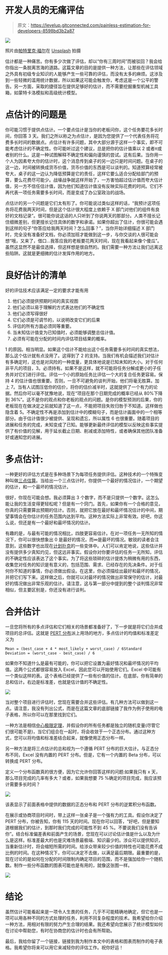 # 开发人员的无痛评估

> 原文：<https://levelup.gitconnected.com/painless-estimation-for-developers-8598bd3b2a87>

![](img/895b7548c9c8de8f9a49400034603597.png)

照片由[帕特里克·福尔](https://unsplash.com/@patrickian4?utm_source=medium&utm_medium=referral)在 [Unsplash](https://unsplash.com?utm_source=medium&utm_medium=referral) 拍摄

估计都是一种痛苦。你有多少次做了评估，却以“你有三周时间”而被驳回？我会给你指出一条脱离苦海的道路。这篇文章的目的是提供一种方法，让那些在评估领域之外具有初级专业知识的人能够产生一些可靠的评估，而没有太多的麻烦。这涉及到一些轻微的滥用统计数据，所以如果这可能会触发你，考虑这是一个公平的警告。另一方面，采取的捷径旨在提供足够好的估计，而不需要挖掘重型机械工具箱，如蒙特卡洛模拟和高级统计模型。

# 点估计的问题是

你可能习惯于提供点估计。一个要点估计是当你的老板问你，这个任务要花多长时间，你回答 3 天。我们之所以称之为点估计，是因为您提供了一个代表任务将花费多长时间的数据点。点估计有许多问题，其中大部分源于这样一个事实，即不可能考虑估计的不确定性。你可能听过这个建议，总是把你的估计值乘以 2 或者π或者别的什么。这是一种试图解释不确定性和偏向谨慎的尝试。这有后果。当你用一个人为因素夸大你的估计时，这个消息传到桌子的另一边只是时间问题。在桌子的这一边，时间被转换成货币价值，货币价值的东西是可以谈判的。知道预算经常被夸大，桌子的这一边认为降低预算是它的责任，这样它要么适合分配给部门的预算，要么花费尽可能少。战壕战争就这样开始了，一方害怕超过估计值而夸大估计值，另一方不信任估计值，因为他们知道估计值没有反映实际花费的时间。它们不再代表一项任务需要多长时间，而是变成了办公室政治的战场。

点估计的另一个问题是它们太有形了。你可能说过类似这样的话，“我预计这项任务将花费我两天时间，但是这个估计很大程度上依赖于 X 部门对他们的组件有良好的文档记录”。很可能你说这话的人只听到了你说两天的那部分。人类不擅长记住细微差别，但更擅长记住具体的数字和承诺。如果你超出了估计，你很可能会遇到这样的句子“你答应给我两天时间？怎么回事？”，当你开始详细描述 X 部门时，完全没有准备好文档，你必须加班才能做到这一步，与你交谈的人很可能会想“哦，又来了，借口…我答应我的老板要花两天时间，现在我看起来像个傻瓜”。虽然这显然不是最佳选择，但这样想是很自然的。我们需要一种方法让我们远离这些陷阱。这就是更细微的估计发挥作用的地方。

# 良好估计的清单

好的评估技术应该满足一定的要求才能有用

1.  他们必须提供预期时间的真实视图
2.  他们必须以易于理解的方式表达他们的不确定性
3.  他们必须写得很好
4.  它们必须是可调节的，以说明改变它们的后果
5.  评估的所有方面必须同等重要。
6.  当未知估计值变为已知值时，必须能够调整总估计值。
7.  必须有可能在分配的时间内评估项目结果的概率。

1 的原因。相当明显。如果这个估计不能给出这个任务需要多长时间的真实想法，那么这个估计就有点没用了。这得到了 2 的支持。当我们有机会描述我们对估计有多确定时，这也是对风险的一种度量，更具体地说是已知未知的大小。对于任何非平凡的项目，3。必须持有。如果不是这样，就不可能将任务分解成更小的子任务并对它们进行评估。评估一个小的原始任务比评估一个大的复合任务更容易。保持 4 的估计值也很重要。否则，一旦不可避免的谈判开始，他们将毫无胜算。加上 7。当有人试图压低你的估价，将你的估价减半时，这就提供了一个有力的论据。然后你可以毫不犹豫地说，现在“项目在那个日期完成的概率已经从 80%下降到 36%”。这不是你的观点和你老板的观点的问题。是你的模型预测的后果，你的老板现在在做决定之前就知道了这一点，不能把项目失败归咎于不知道。这样做也隐含着 5。不确定性不再是添加到估计中的模糊句子，而是估计画面中的一个相等部分。由于估计值很少被提供、呈现和遗忘，所以属性 6 也很重要。随着项目的进展和任务的完成，未知变成了已知。能够更新最终评估的模型以反映这些事实提供了有价值的见解，用于延长截止日期、削减或添加特性，或者确保其他团队准备好或通知您的进展。

# 多点估计:

一种更好的评估方式是在多种场景下为每项任务提供评估。这种技术的一个特殊变种叫做[三点估算](https://en.wikipedia.org/wiki/Three-point_estimation)。当给出一个三点估计时，你提供一个最好的情况估计，一个期望的估计，和一个最坏的情况估计。

很好，你现在可能会想。我必须算出 3 个数字，而不是只提供一个数字。这怎么能让我的生活变得更轻松呢？但是有一个窍门。首先，如果你有一个合格的意见，你真的只需要算出预期的估计。否则，就把它放在最好和最坏情况估计的中间，期望事情会在你估计的任务范围内达到平均。这种方法实际上非常有效。好吧，你这么说，但还是有一个最好和最坏情况的估计。

有趣的是，与最有可能的情况相比，四肢更容易估计。在对一项任务一无所知的情况下，你可以很快想象出 0 是最好的情况，而∞是最坏的情况。敏锐的读者会注意到，这些数字也出现在[计划扑克](https://en.wikipedia.org/wiki/Planning_poker)的一些变体中。人们可以肯定地说，这些估计并没有提供多少真知灼见，但这远非事实。假设你对你要评估的任务一无所知，评估的不确定性应该表达了这个事实。为了将这些琐碎的估计提炼为稍微有用的东西，收集您对任务的知识是有意义的，包括范围、需求、已经存在的先决条件。对于任何你不知道的事情，你必须做出假设。在这里，你必须描绘出最好和最坏的情况，并把它们写下来。这样做之后，你就可以对最坏的情况做出非常保守的估计，对最好的情况做出非常乐观的估计。请注意，这与第一部分中提到的整个谈判情况非常相似，但主要区别是，你还没有进行谈判。

# 合并估计

一旦您将所有的多点评估和它们相关的场景都准备好了，下一步就是将它们合并成项目的总评估。这就是 [PERT 分布](https://en.wikipedia.org/wiki/PERT_distribution)派上用场的地方，多点估计的均值和标准差定义为

```
Mean = (best_case + 4 * most_likely + worst_case) / 6Standard Deviation = (worst_case - best_case) / 6
```

如果你不知道什么是最有可能的，你可以把它设置为最好情况和最坏情况的平均值。这两个公式都很容易放入 Excel，因此您可以开始使用它们。Excel 中可能有一个类似这样的表。这个表格已经提供了一些有价值的估计。在底部，你有简单的总和估计。右边是标准差，也就是估计值的不确定性。

![](img/6e61bdd7b317ee09580023c492614325.png)

当对整个项目进行评估时，您现在需要合并这些评估。有几种方法可以做到这一点。请注意，我没有列出公式，而是在这篇文章的底部链接了我作为例子使用的电子表格，所以你可以在那里找到它们。

一种方法是相信[中心极限定理](https://en.wikipedia.org/wiki/Central_limit_theorem)，并假设你的所有任务都是独立的随机变量(尽管它们很可能不是)，当它们组合在一起时，将会收敛于一个正态分布。通过这种方式，您可以将均值和标准差结合起来，就像使用正态分布一样。

另一种方法是将三点估计的总和视为一个遵循 PERT 分布的巨大估计。与正态分布不同，Excel 没有内置的 PERT 分布。但是，它有一个内置的 Beta 分布，可以转换成 PERT 分布。

定义一个分布函数真的很方便，因为它允许你回答这样的问题:如果我只有 x 天，那么项目完成的几率有多大？或者，如果我想要 75 %确定的项目完成，我应该预计需要多长时间？

![](img/de2fad43d79c5b258a770130167be74a.png)

该表显示了前面表格中提供的数据的正态分布和 PERT 分布的逆累积分布函数。

在展示或协商项目时间时，带上这样一张桌子是一个强有力的工具。假设你决定了 PERT 分布，你被告知，你有 115 天的时间。现在你可以回答，“好吧，但是要知道根据我们的估计，到那时我们完成的可能性不到 45 %。不要说我们没有告诉你”。结合标准偏差表和前面产生的场景，您现在可以讨论估计值是什么以及为什么是这样。标准差最大的也是灾难场景最极端、知识最少的。涉众可以提供知识，当重新估计时，将会缩短所需的时间。给涉众带来较少价值的特性也可能花费不成比例的时间。在这种情况下，你可以决定不去做，以满足最后期限。最重要的是，现在讨论的是如何在分配的时间限制内确定项目的范围，而不是强加给你一个随机数。制作一些分布函数的图表可能也是有用的，就像这张图一样。

![](img/5e6a72b0e6ce2937da56e1cd191cbec9.png)

# 结论

虽然估计可能看起来是一项令人生畏的任务，几乎不可能精确地确定，但它也是一项可以用各种不同的方式处理的任务，利用不同复杂程度的技术。我希望给你介绍一种方法，用相对有限的努力产生合理的结果。我还希望向您展示了统计模型如何在讨论中帮助您，有时在协商您的估计时也会有所帮助。

最后，我给你留了一个链接，链接到我为制作本文中的表格和图表而制作的电子表格。我希望你将来可以用它来减轻你的评估工作。祝你好运！